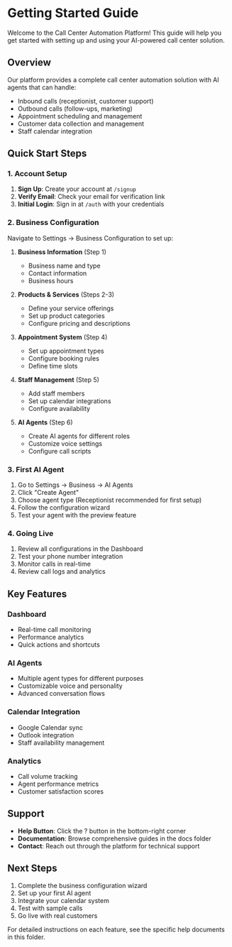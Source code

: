# Getting Started Guide

Welcome to the Call Center Automation Platform! This guide will help you get started with setting up and using your AI-powered call center solution.

## Overview

Our platform provides a complete call center automation solution with AI agents that can handle:
- Inbound calls (receptionist, customer support)
- Outbound calls (follow-ups, marketing)
- Appointment scheduling and management
- Customer data collection and management
- Staff calendar integration

## Quick Start Steps

### 1. Account Setup
1. **Sign Up**: Create your account at `/signup`
2. **Verify Email**: Check your email for verification link
3. **Initial Login**: Sign in at `/auth` with your credentials

### 2. Business Configuration
Navigate to Settings → Business Configuration to set up:

1. **Business Information** (Step 1)
   - Business name and type
   - Contact information
   - Business hours

2. **Products & Services** (Steps 2-3)
   - Define your service offerings
   - Set up product categories
   - Configure pricing and descriptions

3. **Appointment System** (Step 4)
   - Set up appointment types
   - Configure booking rules
   - Define time slots

4. **Staff Management** (Step 5)
   - Add staff members
   - Set up calendar integrations
   - Configure availability

5. **AI Agents** (Step 6)
   - Create AI agents for different roles
   - Customize voice settings
   - Configure call scripts

### 3. First AI Agent
1. Go to Settings → Business → AI Agents
2. Click "Create Agent"
3. Choose agent type (Receptionist recommended for first setup)
4. Follow the configuration wizard
5. Test your agent with the preview feature

### 4. Going Live
1. Review all configurations in the Dashboard
2. Test your phone number integration
3. Monitor calls in real-time
4. Review call logs and analytics

## Key Features

### Dashboard
- Real-time call monitoring
- Performance analytics
- Quick actions and shortcuts

### AI Agents
- Multiple agent types for different purposes
- Customizable voice and personality
- Advanced conversation flows

### Calendar Integration
- Google Calendar sync
- Outlook integration
- Staff availability management

### Analytics
- Call volume tracking
- Agent performance metrics
- Customer satisfaction scores

## Support

- **Help Button**: Click the ? button in the bottom-right corner
- **Documentation**: Browse comprehensive guides in the docs folder
- **Contact**: Reach out through the platform for technical support

## Next Steps

1. Complete the business configuration wizard
2. Set up your first AI agent
3. Integrate your calendar system
4. Test with sample calls
5. Go live with real customers

For detailed instructions on each feature, see the specific help documents in this folder.